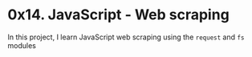 # 0x14. JavaScript - Web scraping

In this project, I learn JavaScript web scraping using the `request` and `fs` modules

